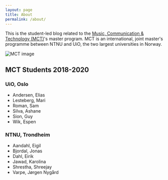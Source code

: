 ```yaml
---
layout: page
title: About
permalink: /about/
---
```


This is the student-led blog related to the [Music, Communication & Technology (MCT)](https://www.uio.no/english/studies/programmes/mct-master/)'s master program. MCT is an international, joint master's programme between NTNU and UiO, the two largest universities in Norway.

![MCT image](/assets/img/mct-master-630.jpg "MCT image")

## MCT Students 2018-2020

### UiO, Oslo

* Andersen, Elias
* Lesteberg, Mari
* Roman, Sam
* Silva, Ashane
* Sion, Guy
* Wik, Espen

### NTNU, Trondheim

* Aandahl, Eigil
* Bjordal, Jonas
* Dahl, Eirik
* Jawad, Karolina
* Shrestha, Shreejay
* Varpe, Jørgen Nygård

<!--

Documentation on Jekyll and template:

This is the base Jekyll theme. You can find out more info about customizing your Jekyll theme, as well as basic Jekyll usage documentation at [jekyllrb.com](https://jekyllrb.com/)

You can find the source code for Minima at GitHub:
[jekyll][jekyll-organization] /
[minima](https://github.com/jekyll/minima)

You can find the source code for Jekyll at GitHub:
[jekyll][jekyll-organization] /
[jekyll](https://github.com/jekyll/jekyll)


[jekyll-organization]: https://github.com/jekyll

-->
